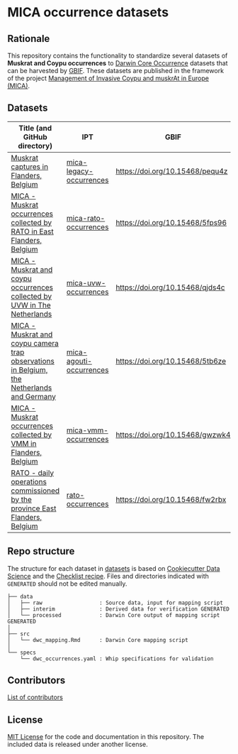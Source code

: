 # MICA occurrence datasets

## Rationale

This repository contains the functionality to standardize several datasets of **Muskrat and Coypu occurrences** to [Darwin Core Occurrence](https://www.gbif.org/dataset-classes) datasets that can be harvested by [GBIF](http://www.gbif.org). These datasets are published in the framework of the project [Management of Invasive Coypu and muskrAt in Europe (MICA)](https://lifemica.eu/).

## Datasets

Title (and GitHub directory) | IPT | GBIF
--- | --- | ---
[Muskrat captures in Flanders, Belgium](datasets/mica-legacy-occurrences) | [mica-legacy-occurrences](https://ipt.inbo.be/resource?r=mica-legacy-occurrences) | <https://doi.org/10.15468/pequ4z>
[MICA - Muskrat occurrences collected by RATO in East Flanders, Belgium](datasets/mica-rato-occurrences) | [mica-rato-occurrences](https://ipt.inbo.be/resource?r=mica-rato-occurrences) | <https://doi.org/10.15468/5fps96>
[MICA - Muskrat and coypu occurrences collected by UVW in The Netherlands](datasets/mica-uvw-occurrences) | [mica-uvw-occurrences](http://ipt.nlbif.nl/resource?r=mica-uvw-occurrences) | <https://doi.org/10.15468/qjds4c>
[MICA - Muskrat and coypu camera trap observations in Belgium, the Netherlands and Germany](datasets/mica-agouti-occurrences) | [mica-agouti-occurrences](https://ipt.inbo.be/resource?r=mica-agouti-occurrences) | <https://doi.org/10.15468/5tb6ze>
[MICA - Muskrat occurrences collected by VMM in Flanders, Belgium](datasets/mica-vmm-occurrences) | [mica-vmm-occurrences](https://ipt.inbo.be/resource?r=mica-vmm-occurrences) | <https://doi.org/10.15468/gwzwk4>
[RATO - daily operations commissioned by the province East Flanders, Belgium](https://github.com/riparias/rato-occurrences) | [rato-occurrences](https://ipt.inbo.be/resource?r=rato-occurrences) | https://doi.org/10.15468/fw2rbx

## Repo structure

The structure for each dataset in [datasets](datasets) is based on [Cookiecutter Data Science](http://drivendata.github.io/cookiecutter-data-science/) and the [Checklist recipe](https://github.com/trias-project/checklist-recipe). Files and directories indicated with `GENERATED` should not be edited manually.

```
├── data
│   ├── raw                  : Source data, input for mapping script
│   ├── interim              : Derived data for verification GENERATED
│   └── processed            : Darwin Core output of mapping script GENERATED
│
├── src
│   └── dwc_mapping.Rmd      : Darwin Core mapping script
│
└── specs
    └── dwc_occurrences.yaml : Whip specifications for validation
```

## Contributors

[List of contributors](https://github.com/inbo/mica-occurrences/graphs/contributors)

## License

[MIT License](LICENSE) for the code and documentation in this repository. The included data is released under another license.
